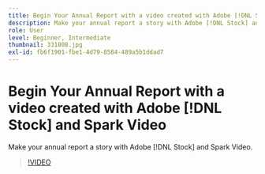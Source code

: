 ```yaml
---
title: Begin Your Annual Report with a video created with Adobe [!DNL Stock] and Spark Video
description: Make your annual report a story with Adobe [!DNL Stock] and Spark Video
role: User
level: Beginner, Intermediate
thumbnail: 331808.jpg
exl-id: fb6f1901-fbe1-4d79-8584-489a5b1ddad7
---
```

# Begin Your Annual Report with a video created with Adobe [!DNL Stock] and Spark Video

Make your annual report a story with Adobe [!DNL Stock] and Spark Video.

>[!VIDEO](https://video.tv.adobe.com/v/331808?hidetitle=true)
